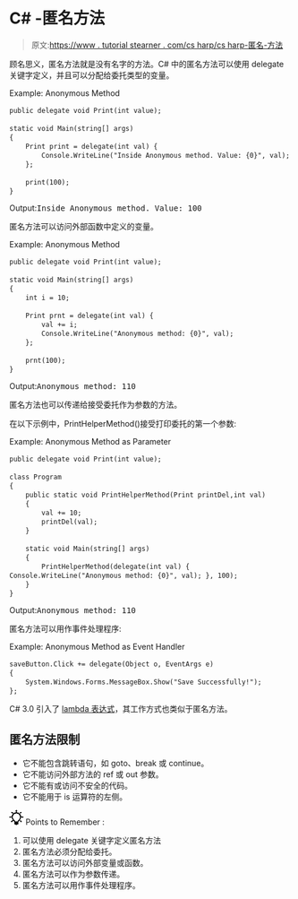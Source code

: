 # C# -匿名方法

> 原文:[https://www . tutorial stearner . com/cs harp/cs harp-匿名-方法](https://www.tutorialsteacher.com/csharp/csharp-anonymous-method)

顾名思义，匿名方法就是没有名字的方法。C# 中的匿名方法可以使用 delegate 关键字定义，并且可以分配给委托类型的变量。

Example: Anonymous Method

```
public delegate void Print(int value);

static void Main(string[] args)
{
    Print print = delegate(int val) { 
        Console.WriteLine("Inside Anonymous method. Value: {0}", val); 
    };

    print(100);
} 
```

Output:<samp>Inside Anonymous method. Value: 100</samp>

匿名方法可以访问外部函数中定义的变量。

Example: Anonymous Method

```
public delegate void Print(int value);

static void Main(string[] args)
{
    int i = 10;

    Print prnt = delegate(int val) {
        val += i;
        Console.WriteLine("Anonymous method: {0}", val); 
    };

    prnt(100);
} 
```

Output:<samp>Anonymous method: 110</samp>

匿名方法也可以传递给接受委托作为参数的方法。

在以下示例中，PrintHelperMethod()接受打印委托的第一个参数:

Example: Anonymous Method as Parameter

```
public delegate void Print(int value);

class Program
{
    public static void PrintHelperMethod(Print printDel,int val)
    { 
        val += 10;
        printDel(val);
    }

    static void Main(string[] args)
    {
        PrintHelperMethod(delegate(int val) { Console.WriteLine("Anonymous method: {0}", val); }, 100);
    }
} 
```

Output:<samp>Anonymous method: 110</samp>

匿名方法可以用作事件处理程序:

Example: Anonymous Method as Event Handler

```
saveButton.Click += delegate(Object o, EventArgs e)
{ 
    System.Windows.Forms.MessageBox.Show("Save Successfully!"); 
}; 
```

C# 3.0 引入了 [lambda 表达式](/linq/linq-lambda-expression)，其工作方式也类似于匿名方法。

## 匿名方法限制

*   它不能包含跳转语句，如 goto、break 或 continue。
*   它不能访问外部方法的 ref 或 out 参数。
*   它不能有或访问不安全的代码。
*   它不能用于 is 运算符的左侧。

![](img/85db52f5404f0c468e1b194aa487d6a1.png)  Points to Remember :

1.  可以使用 delegate 关键字定义匿名方法
2.  匿名方法必须分配给委托。
3.  匿名方法可以访问外部变量或函数。
4.  匿名方法可以作为参数传递。
5.  匿名方法可以用作事件处理程序。